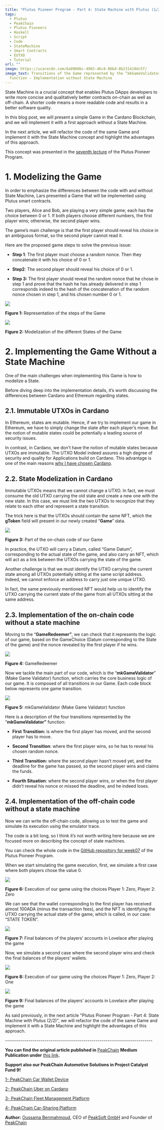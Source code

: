 ```yaml
---
title: "Plutus Pioneer Program - Part 4: State Machine with Plutus (1/2)"
tags:
  - Plutus
  - PeakChain
  - Plutus Pioneers
  - Haskell
  - Script
  - Code
  - StateMachine
  - Smart Contracts
  - EUTXO
  - Tutorial
url: ""
image: https://ucarecdn.com/6a0960bc-4983-46c8-86bd-8b231410dc5f/
image_text: Transitions of the Game represented by the “mkGameValidator”
  function — Implementation without State Machine
---
```


State Machine is a crucial concept that enables Plutus DApps developers to write more concise and qualitatively better contracts on-chain as well as off-chain. A shorter code means a more readable code and results in a better software quality.

In this blog post, we will present a simple Game in the Cardano Blockchain, and we will implement it with a first approach without a State Machine.

In the next article, we will refactor the code of the same Game and implement it with the State Machine concept and highlight the advantages of this approach.

This concept was presented in the [seventh lecture](https://www.youtube.com/playlist?list=PLNEK_Ejlx3x3Y5xvAsVqq46S9xkHopSGU) of the Plutus Pioneer Program.

# **1\. Modelizing the Game**

In order to emphasize the differences between the code with and without State Machine, Lars presented a Game that will be implemented using Plutus smart contracts.

Two players, Alice and Bob, are playing a very simple game; each has the choice between 0 or 1. If both players choose different numbers, the first player wins; otherwise, the second player wins.

The game’s main challenge is that the first player should reveal his choice in an ambiguous format, so the second player cannot read it.

Here are the proposed game steps to solve the previous issue:

*   **Step 1**: The first player must choose a random nonce. Then they concatenate it with his choice of 0 or 1.
    
*   **Step2**: The second player should reveal his choice of 0 or 1.
    
*   **Step 3:** The first player should reveal the random nonce that he chose in step 1 and prove that the hash he has already delivered in step 1 corresponds indeed to the hash of the concatenation of the random nonce chosen in step 1, and his chosen number 0 or 1.
    

![](https://ucarecdn.com/44dd2fef-96d4-4639-890e-2d4c79b4dadd/-/preview/-/format/auto/-/quality/smart/)

**Figure 1:** Representation of the steps of the Game

![](https://ucarecdn.com/39ba7d5f-72d8-4a50-b3a3-ba2818931aaa/-/preview/-/format/auto/-/quality/smart/)

**Figure 2:** Modelization of the different States of the Game

# **2\. Implementing the Game Without a State Machine**

One of the main challenges when implementing this Game is how to modelize a State.

Before diving deep into the implementation details, it’s worth discussing the differences between Cardano and Ethereum regarding states.

## **2.1. Immutable UTXOs in Cardano**

In Ethereum, states are mutable. Hence, if we try to implement our game in Ethereum, we have to simply change the state after each player’s move. But the notion of mutable states could be potentially a leading source of security issues.

In contrast, in Cardano, we don’t have the notion of mutable states because UTXOs are immutable. The UTXO Model indeed assures a high degree of security and quality for Applications build on Cardano. This advantage is one of the main reasons [why I have chosen Cardano](https://medium.com/peakchain/building-on-cardano-my-whole-journey-part-1-cf9ece7ed4ac).

## **2.2. State Modelization in Cardano**

Immutable UTXOs means that we cannot change a UTXO. In fact, we must consume the old UTXO carrying the old state and create a new one with the new state. In this case, we must link the two UTXOs to recognize that they relate to each other and represent a state transition.

The trick here is that the UTXOs should contain the same NFT, which the **gToken** field will present in our newly created “**Game**” data.

![](https://ucarecdn.com/3bc9812a-8ca2-49a3-88c3-02059be1d35e/-/preview/-/format/auto/-/quality/smart/)

**Figure 3:** Part of the on-chain code of our Game

In practice, the UTXO will carry a Datum, called “Game Datum”, corresponding to the actual state of the game, and also carry an NFT, which will act as a link between the UTXOs carrying the state of the game.

Another challenge is that we must identify the UTXO carrying the current state among all UTXOs potentially sitting at the same script address. Indeed, we cannot enforce an address to carry just one unique UTXO.

In fact, the same previously mentioned NFT would help us to identify the UTXO carrying the current state of the game from all UTXOs sitting at the same address.

## **2.3. Implementation of the on-chain code without a state machine**

Moving to the “**GameRedeemer”**, we can check that it represents the logic of our game, based on the GameChoice (Datum corresponding to the State of the game) and the nonce revealed by the first player if he wins.

![](https://ucarecdn.com/b3c1dce6-4f02-4e36-8d61-b4aa606f5cec/-/preview/-/format/auto/-/quality/smart/)

**Figure 4:** GameRedeemer

Now we tackle the main part of our code, which is the “**mkGameValidator**” (Make Game Validator) function, which carries the core business logic of our game. It is composed of all transitions in our Game. Each code block below represents one game transition.

![](https://ucarecdn.com/6a0960bc-4983-46c8-86bd-8b231410dc5f/-/preview/-/format/auto/-/quality/smart/)

**Figure 5:** mkGameValidator (Make Game Validator) function

Here is a description of the four transitions represented by the “**mkGameValidator”** function:

*   **First Transition:** is where the first player has moved, and the second player has to move.
    
*   **Second Transition**: where the first player wins, so he has to reveal his chosen random nonce.
    
*   **Third** **Transition:** where the second player hasn’t moved yet, and the deadline for the game has passed, so the second player wins and claims the funds.
    
*   **Fourth Situation**: where the second player wins, or when the first player didn’t reveal his nonce or missed the deadline, and he indeed loses.
    

## **2.4. Implementation of the off-chain code without a state machine**

Now we can write the off-chain code, allowing us to test the game and simulate its execution using the emulator trace.

The code is a bit long, so I think it’s not worth writing here because we are focused more on describing the concept of state machines.

You can check the whole code in the [GitHub repository for week07](https://github.com/input-output-hk/plutus-pioneer-program/tree/main/code/week07) of the Plutus Pioneer Program.

When we start simulating the game execution, first, we simulate a first case where both players chose the value 0.

![](https://ucarecdn.com/a7eb09e2-5cf7-4735-a937-47e247aa5dde/-/preview/-/format/auto/-/quality/smart/)

**Figure 6:** Execution of our game using the choices Player 1: Zero, Player 2: Zero

We can see that the wallet corresponding to the first player has received almost 100ADA (minus the transaction fees), and the NFT is identifying the UTXO carrying the actual state of the game, which is called, in our case: “STATE TOKEN”.

![](https://ucarecdn.com/106e8a70-71a5-4d26-bb0f-355a1fd841fc/-/preview/-/format/auto/-/quality/smart/)

**Figure 7:** Final balances of the players’ accounts in Lovelace after playing the game

Now, we simulate a second case where the second player wins and check the final balances of the players’ wallets.

![](https://ucarecdn.com/8773ecb6-ae19-471b-8493-93b20a887207/-/preview/-/format/auto/-/quality/smart/)

**Figure 8:** Execution of our game using the choices Player 1: Zero, Player 2: One

![](https://ucarecdn.com/1fa8e93b-f93f-49c7-b938-496b35cb054c/-/preview/-/format/auto/-/quality/smart/)

**Figure 9:** Final balances of the players’ accounts in Lovelace after playing the game

As said previously, in the next article "Plutus Pioneer Program - Part 4: State Machine with Plutus (2/2)", we will refactor the code of the same Game and implement it with a State Machine and highlight the advantages of this approach.

\---------------------------------------------------------------------------

**You can find the original article published in** [PeakChain](https://medium.com/peakchain) **Medium Publication under** [this link](https://medium.com/peakchain/building-on-cardano-my-whole-journey-part-7-state-machines-with-plutus-1-2-96a6db743fda)**.**

**Support also our PeakChain Automotive Solutions in Project Catalyst Fund 9!**

[1- PeakChain Car Wallet Device](https://cardano.ideascale.com/c/idea/414249)

[2- PeakChain Uber on Cardano](https://cardano.ideascale.com/c/idea/414255)

[3- PeakChain Fleet Management Platform](https://cardano.ideascale.com/c/idea/414216)

[4- PeakChain Car-Sharing Platform](https://cardano.ideascale.com/c/idea/414199)

**Author:** [Oussama Benmahmoud](https://twitter.com/@oussbenma), CEO of [PeakSoft GmbH](https://peak-soft.de/) and Founder of [PeakChain](https://peak-chain.com/)
